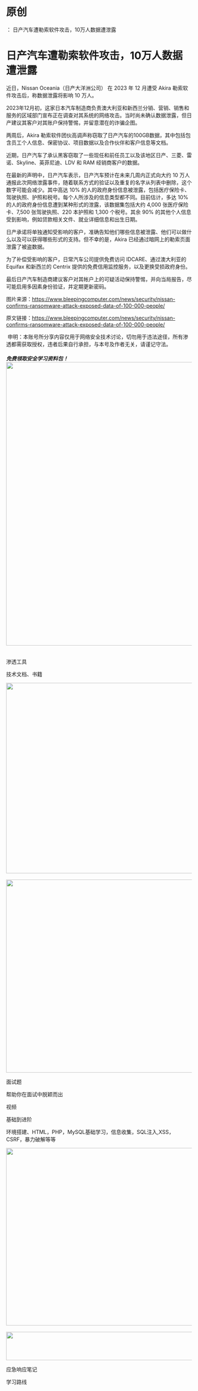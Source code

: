# 原创
：  日产汽车遭勒索软件攻击，10万人数据遭泄露

# 日产汽车遭勒索软件攻击，10万人数据遭泄露

近日，Nissan Oceania（日产大洋洲公司） 在 2023 年 12 月遭受 Akira 勒索软件攻击后，称数据泄露将影响 10 万人。

2023年12月初，这家日本汽车制造商负责澳大利亚和新西兰分销、营销、销售和服务的区域部门宣布正在调查对其系统的网络攻击。当时尚未确认数据泄露，但日产建议其客户对其账户保持警惕，并留意潜在的诈骗企图。

两周后，Akira 勒索软件团伙高调声称窃取了日产汽车的100GB数据，其中包括包含员工个人信息、保密协议、项目数据以及合作伙伴和客户信息等文档。

近期，日产汽车了承认黑客窃取了一些现任和前任员工以及该地区日产、三菱、雷诺、Skyline、英菲尼迪、LDV 和 RAM 经销商客户的数据。

在最新的声明中，日产汽车表示，日产汽车预计在未来几周内正式向大约 10 万人通报此次网络泄露事件，随着联系方式的验证以及重复的名字从列表中删除，这个数字可能会减少。其中高达 10% 的人的政府身份信息被泄露，包括医疗保险卡、驾驶执照、护照和税号。每个人所涉及的信息类型都不同。目前估计，多达 10% 的人的政府身份信息遭到某种形式的泄露，该数据集包括大约 4,000 张医疗保险卡、7,500 张驾驶执照、220 本护照和 1,300 个税号。其余 90% 的其他个人信息受到影响，例如贷款相关文件、就业详细信息和出生日期。

日产承诺将单独通知受影响的客户，准确告知他们哪些信息被泄露、他们可以做什么以及可以获得哪些形式的支持。但不幸的是，Akira 已经通过暗网上的勒索页面泄露了被盗数据。

为了补偿受影响的客户，日常汽车公司提供免费访问 IDCARE、通过澳大利亚的 Equifax 和新西兰的 Centrix 提供的免费信用监控服务，以及更换受损政府身份。

最后日产汽车制造商建议客户对其帐户上的可疑活动保持警惕，并向当局报告，尽可能启用多因素身份验证，并定期更新密码。

图片来源：https://www.bleepingcomputer.com/news/security/nissan-confirms-ransomware-attack-exposed-data-of-100-000-people/

原文链接：https://www.bleepingcomputer.com/news/security/nissan-confirms-ransomware-attack-exposed-data-of-100-000-people/

 申明：本账号所分享内容仅用于网络安全技术讨论，切勿用于违法途径，所有渗透都需获取授权，违者后果自行承担，与本号及作者无关，请谨记守法。

###### **免费领取安全学习资料包！**<img alt="" height="768" src="https://img-blog.csdnimg.cn/direct/2f74894cf8e04b7f87d9716681f6e26b.png" width="1024"/>

渗透工具

技术文档、书籍

<img alt="" height="516" src="https://img-blog.csdnimg.cn/direct/5b4209eac3784bd18f5e1cd6a5157e4e.png" width="852"/> <img alt="" height="523" src="https://img-blog.csdnimg.cn/direct/4a89b0c2a52a4f569a970e55dcbac0b4.png" width="856"/>

面试题

帮助你在面试中脱颖而出

视频

基础到进阶

环境搭建、HTML，PHP，MySQL基础学习，信息收集，SQL注入,XSS，CSRF，暴力破解等等

<img alt="" height="481" src="https://img-blog.csdnimg.cn/direct/4f211474c8ab4a5a910884e1d3423310.png" width="694"/> <img alt="" height="77" src="https://img-blog.csdnimg.cn/direct/54c2816350ae4bf787d1c6eec0d4e837.png" width="665"/>

应急响应笔记

学习路线
